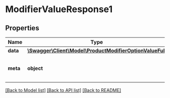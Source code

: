 # ModifierValueResponse1

## Properties
Name | Type | Description | Notes
------------ | ------------- | ------------- | -------------
**data** | [**\Swagger\Client\Model\ProductModifierOptionValueFull**](ProductModifierOptionValueFull.md) |  | [optional] 
**meta** | **object** | Empty meta object; may be used later. | [optional] 

[[Back to Model list]](../README.md#documentation-for-models) [[Back to API list]](../README.md#documentation-for-api-endpoints) [[Back to README]](../README.md)


